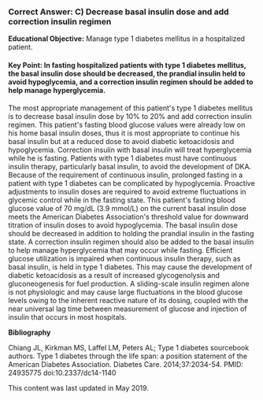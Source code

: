 
### Correct Answer: C) Decrease basal insulin dose and add correction insulin regimen 

**Educational Objective:** Manage type 1 diabetes mellitus in a hospitalized patient.

#### **Key Point:** In fasting hospitalized patients with type 1 diabetes mellitus, the basal insulin dose should be decreased, the prandial insulin held to avoid hypoglycemia, and a correction insulin regimen should be added to help manage hyperglycemia.

The most appropriate management of this patient's type 1 diabetes mellitus is to decrease basal insulin dose by 10% to 20% and add correction insulin regimen. This patient's fasting blood glucose values were already low on his home basal insulin doses, thus it is most appropriate to continue his basal insulin but at a reduced dose to avoid diabetic ketoacidosis and hypoglycemia. Correction insulin with basal insulin will treat hyperglycemia while he is fasting. Patients with type 1 diabetes must have continuous insulin therapy, particularly basal insulin, to avoid the development of DKA. Because of the requirement of continuous insulin, prolonged fasting in a patient with type 1 diabetes can be complicated by hypoglycemia. Proactive adjustments to insulin doses are required to avoid extreme fluctuations in glycemic control while in the fasting state.
This patient's fasting blood glucose value of 70 mg/dL (3.9 mmol/L) on the current basal insulin dose meets the American Diabetes Association's threshold value for downward titration of insulin doses to avoid hypoglycemia. The basal insulin dose should be decreased in addition to holding the prandial insulin in the fasting state. A correction insulin regimen should also be added to the basal insulin to help manage hyperglycemia that may occur while fasting.
Efficient glucose utilization is impaired when continuous insulin therapy, such as basal insulin, is held in type 1 diabetes. This may cause the development of diabetic ketoacidosis as a result of increased glycogenolysis and gluconeogenesis for fuel production. A sliding-scale insulin regimen alone is not physiologic and may cause large fluctuations in the blood glucose levels owing to the inherent reactive nature of its dosing, coupled with the near universal lag time between measurement of glucose and injection of insulin that occurs in most hospitals.

**Bibliography**

Chiang JL, Kirkman MS, Laffel LM, Peters AL; Type 1 diabetes sourcebook authors. Type 1 diabetes through the life span: a position statement of the American Diabetes Association. Diabetes Care. 2014;37:2034-54. PMID: 24935775 doi:10.2337/dc14-1140

This content was last updated in May 2019.